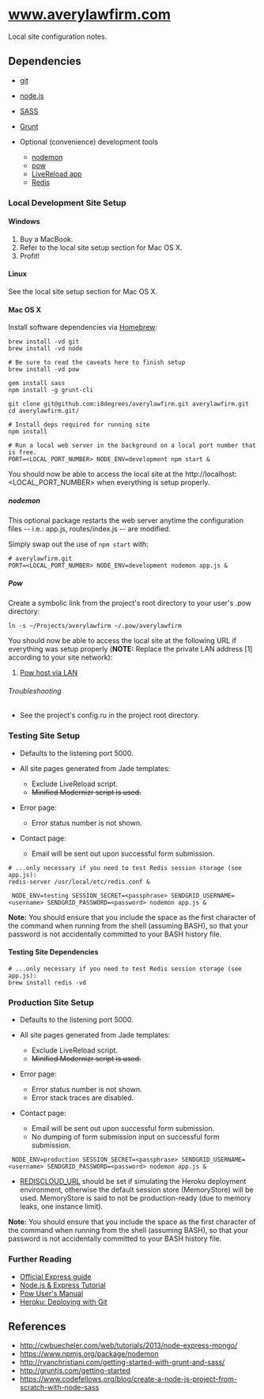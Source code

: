 # www.averylawfirm.com

Local site configuration notes.

## Dependencies

* [git](http://git-scm.com/)
* [node.js](http://nodejs.org/)
* [SASS](http://sass-lang.com/)
* [Grunt](http://gruntjs.com)

* Optional (convenience) development tools
    * [nodemon](https://www.npmjs.org/package/nodemon)
    * [pow](http://pow.cx/)
    * [LiveReload app](http://go.livereload.com/)
    * [Redis](https://redis.io)

### Local Development Site Setup

#### Windows

1. Buy a MacBook.
2. Refer to the local site setup section for Mac OS X.
3. Profit!

#### Linux

See the local site setup section for Mac OS X.

#### Mac OS X

Install software dependencies via [Homebrew](http://brew.sh):

```
brew install -vd git 
brew install -vd node 

# Be sure to read the caveats here to finish setup
brew install -vd pow

gem install sass
npm install -g grunt-cli
```

```
git clone git@github.com:i8degrees/averylawfirm.git averylawfirm.git
cd averylawfirm.git/

# Install deps required for running site
npm install

# Run a local web server in the background on a local port number that is free.
PORT=<LOCAL_PORT_NUMBER> NODE_ENV=development npm start &
```

You should now be able to access the local site at the http://localhost:<LOCAL_PORT_NUMBER> when everything is setup properly.

##### nodemon

This optional package restarts the web server anytime the configuration files -- i.e.: app.js, routes/index.js -- are modified.

Simply swap out the use of ```npm start``` with:

```
# averylawfirm.git
PORT=<LOCAL_PORT_NUMBER> NODE_ENV=development nodemon app.js &
```

##### Pow

Create a symbolic link from the project's root directory to your user's .pow directory:

```
ln -s ~/Projects/averylawfirm ~/.pow/averylawfirm
```

You should now be able to access the local site at the following URL if everything was setup properly (**NOTE:** Replace the private LAN address [1] according to your site network):

1. [Pow host via LAN](http://averylawfirm.192.168.151.126.xip.io)

###### Troubleshooting

* See the project's config.ru in the project root directory.

### Testing Site Setup

* Defaults to the listening port 5000.

* All site pages generated from Jade templates:
    * Exclude LiveReload script.
    * ~~Minified Modernizr script is used.~~
    
* Error page:
    * Error status number is not shown.
    
* Contact page:
    * Email will be sent out upon successful form submission.

```
# ...only necessary if you need to test Redis session storage (see app.js):
redis-server /usr/local/etc/redis.conf &

 NODE_ENV=testing SESSION_SECRET=<passphrase> SENDGRID_USERNAME=<username> SENDGRID_PASSWORD=<password> nodemon app.js &
```

**Note:** You should ensure that you include the space as the first character of the command when running from the shell (assuming BASH), so that your password is not accidentally committed to your BASH history file.

#### Testing Site Dependencies

```
# ...only necessary if you need to test Redis session storage (see app.js):
brew install redis -vd
```

### Production Site Setup

* Defaults to the listening port 5000.

* All site pages generated from Jade templates:
    * Exclude LiveReload script.
    * ~~Minified Modernizr script is used.~~
    
* Error page:
    * Error status number is not shown.
    * Error stack traces are disabled.
    
* Contact page:
    * Email will be sent out upon successful form submission.
    * No dumping of form submission input on successful form submission.

```
 NODE_ENV=production SESSION_SECRET=<passphrase> SENDGRID_USERNAME=<username> SENDGRID_PASSWORD=<password> nodemon app.js &
```

* [REDISCLOUD_URL](https://devcenter.heroku.com/articles/rediscloud) should be set if simulating the Heroku deployment environment, otherwise the default session store (MemoryStore) will be used. MemoryStore is said to not be production-ready (due to memory leaks, one instance limit).

**Note:** You should ensure that you include the space as the first character of the command when running from the shell (assuming BASH), so that your password is not accidentally committed to your BASH history file.

### Further Reading

* [Official Express guide](http://expressjs.com/guide.html)
* [Node.js & Express Tutorial](http://shapeshed.com/creating-a-basic-site-with-node-and-express/)
* [Pow User's Manual](http://pow.cx/manual.html)
* [Heroku: Deploying with Git](https://devcenter.heroku.com/articles/git)

## References

* http://cwbuecheler.com/web/tutorials/2013/node-express-mongo/
* https://www.npmjs.org/package/nodemon
* http://ryanchristiani.com/getting-started-with-grunt-and-sass/
* http://gruntjs.com/getting-started
* https://www.codefellows.org/blog/create-a-node-js-project-from-scratch-with-node-sass
